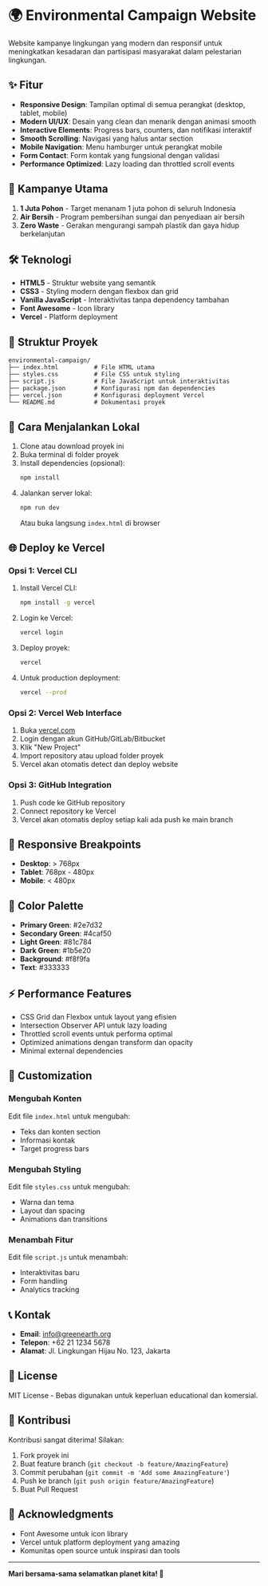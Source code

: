 # 🌍 Environmental Campaign Website

Website kampanye lingkungan yang modern dan responsif untuk meningkatkan kesadaran dan partisipasi masyarakat dalam pelestarian lingkungan.

## ✨ Fitur

- **Responsive Design**: Tampilan optimal di semua perangkat (desktop, tablet, mobile)
- **Modern UI/UX**: Desain yang clean dan menarik dengan animasi smooth
- **Interactive Elements**: Progress bars, counters, dan notifikasi interaktif
- **Smooth Scrolling**: Navigasi yang halus antar section
- **Mobile Navigation**: Menu hamburger untuk perangkat mobile
- **Form Contact**: Form kontak yang fungsional dengan validasi
- **Performance Optimized**: Lazy loading dan throttled scroll events

## 🚀 Kampanye Utama

1. **1 Juta Pohon** - Target menanam 1 juta pohon di seluruh Indonesia
2. **Air Bersih** - Program pembersihan sungai dan penyediaan air bersih
3. **Zero Waste** - Gerakan mengurangi sampah plastik dan gaya hidup berkelanjutan

## 🛠️ Teknologi

- **HTML5** - Struktur website yang semantik
- **CSS3** - Styling modern dengan flexbox dan grid
- **Vanilla JavaScript** - Interaktivitas tanpa dependency tambahan
- **Font Awesome** - Icon library
- **Vercel** - Platform deployment

## 📁 Struktur Proyek

```
environmental-campaign/
├── index.html          # File HTML utama
├── styles.css          # File CSS untuk styling
├── script.js           # File JavaScript untuk interaktivitas
├── package.json        # Konfigurasi npm dan dependencies
├── vercel.json         # Konfigurasi deployment Vercel
└── README.md           # Dokumentasi proyek
```

## 🚀 Cara Menjalankan Lokal

1. Clone atau download proyek ini
2. Buka terminal di folder proyek
3. Install dependencies (opsional):
   ```bash
   npm install
   ```
4. Jalankan server lokal:
   ```bash
   npm run dev
   ```
   Atau buka langsung `index.html` di browser

## 🌐 Deploy ke Vercel

### Opsi 1: Vercel CLI

1. Install Vercel CLI:
   ```bash
   npm install -g vercel
   ```

2. Login ke Vercel:
   ```bash
   vercel login
   ```

3. Deploy proyek:
   ```bash
   vercel
   ```

4. Untuk production deployment:
   ```bash
   vercel --prod
   ```

### Opsi 2: Vercel Web Interface

1. Buka [vercel.com](https://vercel.com)
2. Login dengan akun GitHub/GitLab/Bitbucket
3. Klik "New Project"
4. Import repository atau upload folder proyek
5. Vercel akan otomatis detect dan deploy website

### Opsi 3: GitHub Integration

1. Push code ke GitHub repository
2. Connect repository ke Vercel
3. Vercel akan otomatis deploy setiap kali ada push ke main branch

## 📱 Responsive Breakpoints

- **Desktop**: > 768px
- **Tablet**: 768px - 480px
- **Mobile**: < 480px

## 🎨 Color Palette

- **Primary Green**: #2e7d32
- **Secondary Green**: #4caf50
- **Light Green**: #81c784
- **Dark Green**: #1b5e20
- **Background**: #f8f9fa
- **Text**: #333333

## ⚡ Performance Features

- CSS Grid dan Flexbox untuk layout yang efisien
- Intersection Observer API untuk lazy loading
- Throttled scroll events untuk performa optimal
- Optimized animations dengan transform dan opacity
- Minimal external dependencies

## 🔧 Customization

### Mengubah Konten

Edit file `index.html` untuk mengubah:
- Teks dan konten section
- Informasi kontak
- Target progress bars

### Mengubah Styling

Edit file `styles.css` untuk mengubah:
- Warna dan tema
- Layout dan spacing
- Animations dan transitions

### Menambah Fitur

Edit file `script.js` untuk menambah:
- Interaktivitas baru
- Form handling
- Analytics tracking

## 📞 Kontak

- **Email**: info@greenearth.org
- **Telepon**: +62 21 1234 5678
- **Alamat**: Jl. Lingkungan Hijau No. 123, Jakarta

## 📄 License

MIT License - Bebas digunakan untuk keperluan educational dan komersial.

## 🤝 Kontribusi

Kontribusi sangat diterima! Silakan:
1. Fork proyek ini
2. Buat feature branch (`git checkout -b feature/AmazingFeature`)
3. Commit perubahan (`git commit -m 'Add some AmazingFeature'`)
4. Push ke branch (`git push origin feature/AmazingFeature`)
5. Buat Pull Request

## 🙏 Acknowledgments

- Font Awesome untuk icon library
- Vercel untuk platform deployment yang amazing
- Komunitas open source untuk inspirasi dan tools

---

**Mari bersama-sama selamatkan planet kita! 🌱**